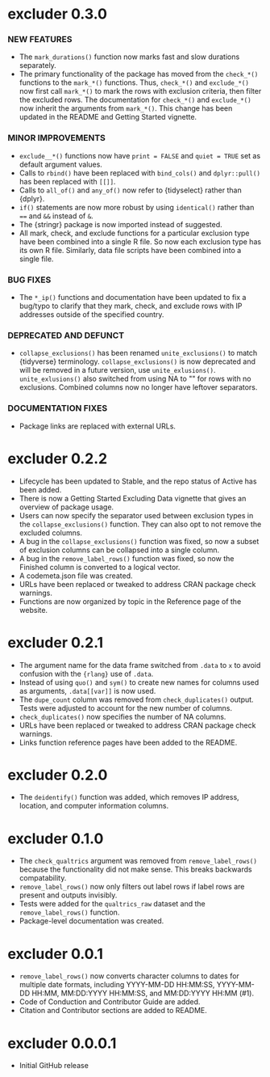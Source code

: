 # excluder 0.3.0

### NEW FEATURES

* The `mark_durations()` function now marks fast and slow durations separately.
* The primary functionality of the package has moved from the `check_*()` functions to the `mark_*()` functions. Thus, `check_*()` and `exclude_*()` now first call `mark_*()` to mark the rows with exclusion criteria, then filter the excluded rows. The documentation for `check_*()` and `exclude_*()` now inherit the arguments from `mark_*()`. This change has been updated in the README and Getting Started vignette.

### MINOR IMPROVEMENTS

* `exclude__*()` functions now have `print = FALSE` and `quiet = TRUE` set as default argument values.
* Calls to `rbind()` have been replaced with `bind_cols()` and `dplyr::pull()` has been replaced with `[[]]`.
* Calls to `all_of()` and `any_of()` now refer to {tidyselect} rather than {dplyr}.
* `if()` statements are now more robust by using `identical()` rather than `==` and `&&` instead of `&`.
* The {stringr} package is now imported instead of suggested.
* All mark, check, and exclude functions for a particular exclusion type have been combined into a single R file. So now each exclusion type has its own R file. Similarly, data file scripts have been combined into a single file.

### BUG FIXES

* The `*_ip()` functions and documentation have been updated to fix a bug/typo to clarify that they mark, check, and exclude rows with IP addresses outside of the specified country.

### DEPRECATED AND DEFUNCT

* `collapse_exclusions()` has been renamed `unite_exclusions()` to match {tidyverse} terminology. `collapse_exclusions()` is now deprecated and will be removed in a future version, use `unite_exlusions()`. `unite_exlusions()` also switched from using NA to "" for rows with no exclusions. Combined columns now no longer have leftover separators.

### DOCUMENTATION FIXES

* Package links are replaced with external URLs.


# excluder 0.2.2

* Lifecycle has been updated to Stable, and the repo status of Active has been added.
* There is now a Getting Started Excluding Data vignette that gives an overview of package usage.
* Users can now specify the separator used between exclusion types in the `collapse_exclusions()` function. They can also opt to not remove the excluded columns.
* A bug in the `collapse_exclusions()` function was fixed, so now a subset of exclusion columns can be collapsed into a single column.
* A bug in the `remove_label_rows()` function was fixed, so now the Finished column is converted to a logical vector.
* A codemeta.json file was created.
* URLs have been replaced or tweaked to address CRAN package check warnings.
* Functions are now organized by topic in the Reference page of the website.

# excluder 0.2.1

* The argument name for the data frame switched from `.data` to `x` to avoid confusion with the `{rlang}` use of `.data`.
* Instead of using `quo()` and `sym()` to create new names for columns used as arguments, `.data[[var]]` is now used.
* The `dupe_count` column was removed from `check_duplicates()` output. Tests were adjusted to account for the new number of columns.
* `check_duplicates()` now specifies the number of NA columns.
* URLs have been replaced or tweaked to address CRAN package check warnings.
* Links function reference pages have been added to the README.

# excluder 0.2.0

* The `deidentify()` function was added, which removes IP address, location, and computer information columns.

# excluder 0.1.0

* The `check_qualtrics` argument was removed from `remove_label_rows()` because the functionality did not make sense. This breaks backwards compatability.
* `remove_label_rows()` now only filters out label rows if label rows are present and outputs invisibly.
* Tests were added for the `qualtrics_raw` dataset and the `remove_label_rows()` function.
* Package-level documentation was created.

# excluder 0.0.1

* `remove_label_rows()` now converts character columns to dates for multiple date formats, including YYYY-MM-DD HH:MM:SS, YYYY-MM-DD HH:MM, MM:DD:YYYY HH:MM:SS, and MM:DD:YYYY HH:MM (#1).
* Code of Conduction and Contributor Guide are added.
* Citation and Contributor sections are added to README.

# excluder 0.0.0.1

* Initial GitHub release
